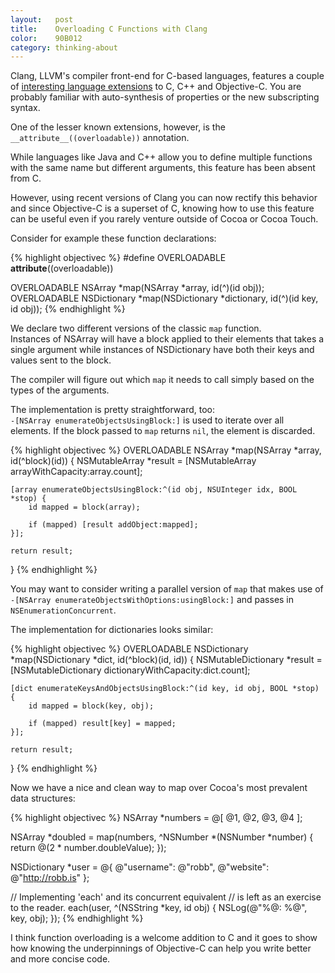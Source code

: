 ```yaml
---
layout:   post
title:    Overloading C Functions with Clang
color:    90B012
category: thinking-about
---
```


Clang, LLVM's compiler front-end for C-based languages, features a couple of
[interesting language extensions][extensions] to C, C++ and Objective-C. You are
probably familiar with auto-synthesis of properties or the new subscripting
syntax.

One of the lesser known extensions, however, is the `__attribute__((overloadable))` annotation.

While languages like Java and C++ allow you to define multiple functions with
the same name but different arguments, this feature has been absent from C.

However, using recent versions of Clang you can now rectify this behavior and
since Objective-C is a superset of C, knowing how to use this feature can be
useful even if you rarely venture outside of Cocoa or Cocoa Touch.

Consider for example these function declarations:

{% highlight objectivec %}
#define OVERLOADABLE __attribute__((overloadable))

OVERLOADABLE NSArray *map(NSArray *array, id(^)(id obj));
OVERLOADABLE NSDictionary *map(NSDictionary *dictionary, id(^)(id key, id obj));
{% endhighlight %}

We declare two different versions of the classic `map` function.  
Instances of NSArray will have a block applied to their elements that takes a
single argument while instances of NSDictionary have both their keys and values
sent to the block.

The compiler will figure out which `map` it needs to call simply based on the
types of the arguments.

The implementation is pretty straightforward, too:  
`-[NSArray enumerateObjectsUsingBlock:]` is used to iterate over all elements.
If the block passed to `map` returns `nil`, the element is discarded. 

{% highlight objectivec %}
OVERLOADABLE NSArray *map(NSArray *array, id(^block)(id))
{
    NSMutableArray *result = [NSMutableArray arrayWithCapacity:array.count];

    [array enumerateObjectsUsingBlock:^(id obj, NSUInteger idx, BOOL *stop) {
        id mapped = block(array);

        if (mapped) [result addObject:mapped];
    }];

    return result;
}
{% endhighlight %}

You may want to consider writing a parallel version of `map` that makes use of 
`-[NSArray enumerateObjectsWithOptions:usingBlock:]` and passes in
`NSEnumerationConcurrent`.

The implementation for dictionaries looks similar:

{% highlight objectivec %}
OVERLOADABLE NSDictionary *map(NSDictionary *dict, id(^block)(id, id))
{
    NSMutableDictionary *result = [NSMutableDictionary dictionaryWithCapacity:dict.count];

    [dict enumerateKeysAndObjectsUsingBlock:^(id key, id obj, BOOL *stop) {
        id mapped = block(key, obj);

        if (mapped) result[key] = mapped;
    }];

    return result;
}
{% endhighlight %}

Now we have a nice and clean way to map over Cocoa's most prevalent data
structures:

{% highlight objectivec %}
NSArray *numbers = @[ @1, @2, @3, @4 ];

NSArray *doubled = map(numbers, ^NSNumber *(NSNumber *number) {
    return @(2 * number.doubleValue);
});

NSDictionary *user = @{
  @"username": @"robb",
  @"website": @"http://robb.is"
};

// Implementing 'each' and its concurrent equivalent
// is left as an exercise to the reader.
each(user, ^(NSString *key, id obj) {
    NSLog(@"%@: %@", key, obj);
});
{% endhighlight %}

I think function overloading is a welcome addition to C and it goes to show how
knowing the underpinnings of Objective-C can help you write better and more
concise code.

[extensions]: http://clang.llvm.org/docs/LanguageExtensions.html
